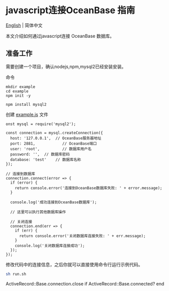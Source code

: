 # javascript连接OceanBase 指南

[English](README.md) | 简体中文

本文介绍如何通过javascript连接 OceanBase 数据库。

## 准备工作

需要创建一个项目，确认nodejs,npm,mysql2已经安装安装。

命令

```
mkdir example
cd example
npm init -y

npm install mysql2

```

创建 [example.js](example.js) 文件

```
onst mysql = require('mysql2');

const connection = mysql.createConnection({
  host: '127.0.0.1',  // OceanBase服务器地址
  port: 2881,            // OceanBase端口
  user: 'root',          // 数据库用户名
  password: '',  // 数据库密码
  database: 'test'    // 数据库名称
});

// 连接到数据库
connection.connect(error => {
  if (error) {
    return console.error('连接到OceanBase数据库失败: ' + error.message);
  }

  console.log('成功连接到OceanBase数据库');

  // 这里可以执行其他数据库操作

  // 关闭连接
  connection.end(err => {
    if (err) {
      return console.error('关闭数据库连接失败: ' + err.message);
    }
    console.log('关闭数据库连接成功');
  });
});
```

修改代码中的连接信息，之后你就可以直接使用命令行运行示例代码。

```bash
sh run.sh
```

  ActiveRecord::Base.connection.close if ActiveRecord::Base.connected?
end
